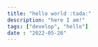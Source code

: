 ```yaml
---
title: "hello world :tada:"
description: "here I am!"
tags: ["develop", "hello"]
date : "2022-05-26"
---
```


